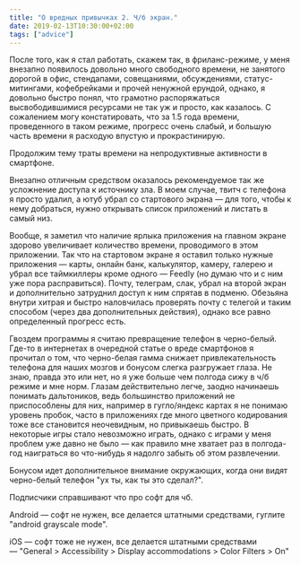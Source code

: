 ```yaml
---
title: "О вредных привычках 2. Ч/б экран."
date: 2019-02-13T10:30:00+02:00
tags: ["advice"]
---
```


После того, как я стал работать, скажем так, в фриланс-режиме, у меня внезапно появилось довольно много свободного времени, не занятого дорогой в офис, стендапами, совещаниями, обсуждениями, статус-митингами, кофебрейками и прочей ненужной ерундой, однако, я довольно быстро понял, что грамотно распоряжаться высвободившимися ресурсами не так уж и просто, как казалось. С сожалением могу констатировать, что за 1.5 года времени, проведенного в таком режиме, прогресс очень слабый, и большую часть времени я расходую впустую и прокрастинирую.

Продолжим тему траты времени на непродуктивные активности в смартфоне.

Внезапно отличным средством оказалось рекомендуемое так же усложнение доступа к источнику зла. В моем случае, твитч с телефона я просто удалил, а ютуб убрал со стартового экрана — для того, чтобы к нему добраться, нужно открывать список приложений и листать в самый низ.

Вообще, я заметил что наличие ярлыка приложения на главном экране здорово увеличивает количество времени, проводимого в этом приложении. Так что на стартовом экране я оставил только нужные приложения — карты, онлайн банк, калькулятор, камеру, галерею и убрал все таймкиллеры кроме одного — Feedly (но думаю что и с ним уже пора расправиться). Почту, телеграм, слак, убрал на второй экран и дополнительно затруднил доступ к ним спрятав в подменю. Обезьяна внутри хитрая и быстро наловчилась проверять почту с телегой и таким способом (через два дополнительных действия), однако все равно определенный прогресс есть.

Гвоздем программы я считаю превращение телефон в черно-белый. Где-то в интернетах в очередной статье о вреде смартфонов я прочитал о том, что черно-белая гамма снижает привлекательность телефона для наших мозгов и бонусом слегка разгружает глаза. Не знаю, правда это или нет, но я уже больше чем полгода сижу в ч/б режиме и мне норм. Глазам действительно легче, заодно начинаешь понимать дальтоников, ведь большинство приложений не приспособлены для них, например в гугло/яндекс картах я не понимаю уровень пробок, часто в приложениях где много цветного кодирования тоже все становится неочевидным, но привыкаешь быстро. В некоторые игры стало невозможно играть, однако с играми у меня проблем уже давно не было — как правило мне хватает раз в полгода-год наиграться во что-нибудь я надолго забыть об этом развлечении.

Бонусом идет дополнительное внимание окружающих, когда они видят черно-белый телефон "ух ты, как ты это сделал?".

Подписчики справшивают что про софт для чб.

Android — софт не нужен, все делается штатными средствами, гуглите "android grayscale mode".

iOS — софт тоже не нужен, все делается штатными средствами — "General > Accessibility > Display accommodations > Color Filters > On"